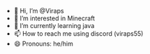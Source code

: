 - 👋 Hi, I’m @Viraps
- 👀 I’m interested in Minecraft 
- 🌱 I’m currently learning java
- 📫 How to reach me using discord (viraps55)
- 😄 Pronouns: he/him


<!---
Viraps/Viraps is a ✨ special ✨ repository because its `README.md` (this file) appears on your GitHub profile.
You can click the Preview link to take a look at your changes.
--->
